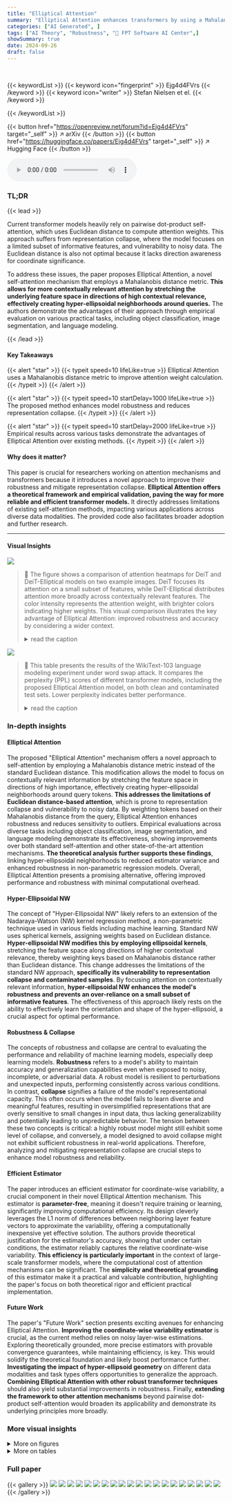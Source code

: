 ```yaml
---
title: "Elliptical Attention"
summary: "Elliptical Attention enhances transformers by using a Mahalanobis distance metric, stretching the feature space to focus on contextually relevant information, thus improving robustness and reducing re..."
categories: ["AI Generated", ]
tags: ["AI Theory", "Robustness", "🏢 FPT Software AI Center",]
showSummary: true
date: 2024-09-26
draft: false
---
```


<br>

{{< keywordList >}}
{{< keyword icon="fingerprint" >}} Ejg4d4FVrs {{< /keyword >}}
{{< keyword icon="writer" >}} Stefan Nielsen et el. {{< /keyword >}}
 
{{< /keywordList >}}

{{< button href="https://openreview.net/forum?id=Ejg4d4FVrs" target="_self" >}}
↗ arXiv
{{< /button >}}
{{< button href="https://huggingface.co/papers/Ejg4d4FVrs" target="_self" >}}
↗ Hugging Face
{{< /button >}}



<audio controls>
    <source src="https://ai-paper-reviewer.com/Ejg4d4FVrs/podcast.wav" type="audio/wav">
    Your browser does not support the audio element.
</audio>


### TL;DR


{{< lead >}}

Current transformer models heavily rely on pairwise dot-product self-attention, which uses Euclidean distance to compute attention weights.  This approach suffers from representation collapse, where the model focuses on a limited subset of informative features, and vulnerability to noisy data.  The Euclidean distance is also not optimal because it lacks direction awareness for coordinate significance.

To address these issues, the paper proposes Elliptical Attention, a novel self-attention mechanism that employs a Mahalanobis distance metric. **This allows for more contextually relevant attention by stretching the underlying feature space in directions of high contextual relevance, effectively creating hyper-ellipsoidal neighborhoods around queries.** The authors demonstrate the advantages of their approach through empirical evaluation on various practical tasks, including object classification, image segmentation, and language modeling.

{{< /lead >}}


#### Key Takeaways

{{< alert "star" >}}
{{< typeit speed=10 lifeLike=true >}} Elliptical Attention uses a Mahalanobis distance metric to improve attention weight calculation. {{< /typeit >}}
{{< /alert >}}

{{< alert "star" >}}
{{< typeit speed=10 startDelay=1000 lifeLike=true >}} The proposed method enhances model robustness and reduces representation collapse. {{< /typeit >}}
{{< /alert >}}

{{< alert "star" >}}
{{< typeit speed=10 startDelay=2000 lifeLike=true >}} Empirical results across various tasks demonstrate the advantages of Elliptical Attention over existing methods. {{< /typeit >}}
{{< /alert >}}

#### Why does it matter?
This paper is crucial for researchers working on attention mechanisms and transformers because it introduces a novel approach to improve their robustness and mitigate representation collapse.  **Elliptical Attention offers a theoretical framework and empirical validation, paving the way for more reliable and efficient transformer models.** It directly addresses limitations of existing self-attention methods, impacting various applications across diverse data modalities. The provided code also facilitates broader adoption and further research.

------
#### Visual Insights



![](https://ai-paper-reviewer.com/Ejg4d4FVrs/figures_1_1.jpg)

> 🔼 The figure shows a comparison of attention heatmaps for DeiT and DeiT-Elliptical models on two example images.  DeiT focuses its attention on a small subset of features, while DeiT-Elliptical distributes attention more broadly across contextually relevant features.  The color intensity represents the attention weight, with brighter colors indicating higher weights. This visual comparison illustrates the key advantage of Elliptical Attention: improved robustness and accuracy by considering a wider context.
> <details>
> <summary>read the caption</summary>
> Figure 1: Comparison of Attention Heatmaps. Elliptical pays attention to more relevant information. DeiT focuses on just a subset of informative features while Elliptical considers a wider set of contextually relevant information, helping to produce more accurate and robust predictions. Attention scores are min-max scaled for visualization purposes.
> </details>





![](https://ai-paper-reviewer.com/Ejg4d4FVrs/tables_7_1.jpg)

> 🔼 This table presents the results of the WikiText-103 language modeling experiment under word swap attack.  It compares the perplexity (PPL) scores of different transformer models, including the proposed Elliptical Attention model, on both clean and contaminated test sets. Lower perplexity indicates better performance.
> <details>
> <summary>read the caption</summary>
> Table 1: Perplexity (PPL) on WikiText-103 under Word Swap contamination. Elliptical achieves top PPL in clean data and second best in contaminated. Best result in bold and second best underlined.
> </details>





### In-depth insights


#### Elliptical Attention
The proposed "Elliptical Attention" mechanism offers a novel approach to self-attention by employing a Mahalanobis distance metric instead of the standard Euclidean distance. This modification allows the model to focus on contextually relevant information by stretching the feature space in directions of high importance, effectively creating hyper-ellipsoidal neighborhoods around query tokens.  **This addresses the limitations of Euclidean distance-based attention**, which is prone to representation collapse and vulnerability to noisy data. By weighting tokens based on their Mahalanobis distance from the query, Elliptical Attention enhances robustness and reduces sensitivity to outliers.  Empirical evaluations across diverse tasks including object classification, image segmentation, and language modeling demonstrate its effectiveness, showing improvements over both standard self-attention and other state-of-the-art attention mechanisms.  **The theoretical analysis further supports these findings**, linking hyper-ellipsoidal neighborhoods to reduced estimator variance and enhanced robustness in non-parametric regression models.  Overall, Elliptical Attention presents a promising alternative, offering improved performance and robustness with minimal computational overhead.

#### Hyper-Ellipsoidal NW
The concept of "Hyper-Ellipsoidal NW" likely refers to an extension of the Nadaraya-Watson (NW) kernel regression method, a non-parametric technique used in various fields including machine learning.  Standard NW uses spherical kernels, assigning weights based on Euclidean distance.  **Hyper-ellipsoidal NW modifies this by employing ellipsoidal kernels**, stretching the feature space along directions of higher contextual relevance, thereby weighting keys based on Mahalanobis distance rather than Euclidean distance. This change addresses the limitations of the standard NW approach, **specifically its vulnerability to representation collapse and contaminated samples**. By focusing attention on contextually relevant information, **hyper-ellipsoidal NW enhances the model's robustness and prevents an over-reliance on a small subset of informative features**. The effectiveness of this approach likely rests on the ability to effectively learn the orientation and shape of the hyper-ellipsoid, a crucial aspect for optimal performance.

#### Robustness & Collapse
The concepts of robustness and collapse are central to evaluating the performance and reliability of machine learning models, especially deep learning models.  **Robustness** refers to a model's ability to maintain accuracy and generalization capabilities even when exposed to noisy, incomplete, or adversarial data. A robust model is resilient to perturbations and unexpected inputs, performing consistently across various conditions. In contrast, **collapse** signifies a failure of the model's representational capacity.  This often occurs when the model fails to learn diverse and meaningful features, resulting in oversimplified representations that are overly sensitive to small changes in input data, thus lacking generalizability and potentially leading to unpredictable behavior. The tension between these two concepts is critical: a highly robust model might still exhibit some level of collapse, and conversely, a model designed to avoid collapse might not exhibit sufficient robustness in real-world applications. Therefore, analyzing and mitigating representation collapse are crucial steps to enhance model robustness and reliability.

#### Efficient Estimator
The paper introduces an efficient estimator for coordinate-wise variability, a crucial component in their novel Elliptical Attention mechanism.  This estimator is **parameter-free**, meaning it doesn't require training or learning, significantly improving computational efficiency.  Its design cleverly leverages the L1 norm of differences between neighboring layer feature vectors to approximate the variability, offering a computationally inexpensive yet effective solution. The authors provide theoretical justification for the estimator's accuracy, showing that under certain conditions, the estimator reliably captures the relative coordinate-wise variability.  **This efficiency is particularly important** in the context of large-scale transformer models, where the computational cost of attention mechanisms can be significant.  The **simplicity and theoretical grounding** of this estimator make it a practical and valuable contribution, highlighting the paper's focus on both theoretical rigor and efficient practical implementation.

#### Future Work
The paper's "Future Work" section presents exciting avenues for enhancing Elliptical Attention.  **Improving the coordinate-wise variability estimator** is crucial, as the current method relies on noisy layer-wise estimations.  Exploring theoretically grounded, more precise estimators with provable convergence guarantees, while maintaining efficiency, is key. This would solidify the theoretical foundation and likely boost performance further. **Investigating the impact of hyper-ellipsoid geometry** on different data modalities and task types offers opportunities to generalize the approach.  **Combining Elliptical Attention with other robust transformer techniques** should also yield substantial improvements in robustness.  Finally, **extending the framework to other attention mechanisms** beyond pairwise dot-product self-attention would broaden its applicability and demonstrate its underlying principles more broadly.


### More visual insights

<details>
<summary>More on figures
</summary>


![](https://ai-paper-reviewer.com/Ejg4d4FVrs/figures_2_1.jpg)

> 🔼 This figure illustrates the concept of hyper-ellipsoidal neighborhoods in the context of non-parametric regression, a perspective used to explain the self-attention mechanism.  The left panel shows a 2D function that doesn't vary along the x2-axis. A circular neighborhood (representing standard self-attention) around a query point only includes keys close in Euclidean distance, regardless of direction, missing potentially relevant keys. The right panel demonstrates that stretching the neighborhood into an ellipse along the x2-axis (the direction of low variability) incorporates additional relevant keys into the neighborhood, improving the accuracy of the regression estimate.
> <details>
> <summary>read the caption</summary>
> Figure 2: Left: The function does not vary in the x2 axis so we stretch the neighborhood in that direction. Right: The stretched ellipsoidal neighborhood includes 4 more keys.
> </details>



![](https://ai-paper-reviewer.com/Ejg4d4FVrs/figures_3_1.jpg)

> 🔼 This figure shows a comparison of token cosine similarity over layers for baseline and elliptical attention on the WikiText-103 dataset. The baseline shows increasing similarity, indicating representation collapse, while elliptical attention maintains more diverse representations across layers.
> <details>
> <summary>read the caption</summary>
> Figure 3: Representation Collapse on WikiText-103. Elliptical Attention learns more diverse representations.
> </details>



![](https://ai-paper-reviewer.com/Ejg4d4FVrs/figures_9_1.jpg)

> 🔼 This figure compares the efficiency of different models (DeiT, Elliptical, RVT, RKDE, MoM) across various sizes (Tiny, Small, Base) in terms of average computation speed and maximum GPU memory usage.  It demonstrates that Elliptical Attention achieves high robustness while being the most efficient model among those compared.
> <details>
> <summary>read the caption</summary>
> Figure 4: ImageNet Efficiency: Comparison of throughput and max memory allocated for DeiT, Elliptical, RVT, RKDE, MoM on Tiny, Small, and Base sizes. Elliptical is the most efficient robust model.
> </details>



![](https://ai-paper-reviewer.com/Ejg4d4FVrs/figures_23_1.jpg)

> 🔼 The left plot shows the evolution of mean values of key perturbations over successive layers during the training process on ImageNet dataset. The right plot shows the mean key perturbation at different layers after 300 training epochs. Both plots show that as the number of layers increases, the mean key perturbation values stabilize around a constant value, indicating the model's robustness.
> <details>
> <summary>read the caption</summary>
> Figure 5: Left: Evolution of mean values of key perturbations over successive layers. Right: Mean key perturbations at different layers after 300 epochs. The figures show that as the number of layers increases, mean key perturbations over layers stabilize around a constant value.
> </details>



![](https://ai-paper-reviewer.com/Ejg4d4FVrs/figures_28_1.jpg)

> 🔼 This figure compares the token cosine similarity over layers for both the baseline transformer and the proposed Elliptical Attention model across three different tasks: ADE20K image segmentation, WikiText-103 language modeling, and ImageNet image recognition.  It visually demonstrates that Elliptical Attention effectively reduces representation collapse by decreasing the similarity of token representations as the number of layers increases, thereby enhancing the model's ability to learn diverse and informative features across various data modalities.  Lower cosine similarity indicates more diverse feature representations.
> <details>
> <summary>read the caption</summary>
> Figure 6: Additional Representation Collapse Results on ADE20K, WikiText-103 and ImageNet. Elliptical reduces token similarity over layers across a range of modalities
> </details>



![](https://ai-paper-reviewer.com/Ejg4d4FVrs/figures_28_2.jpg)

> 🔼 The figure compares the attention heatmaps of two models, DeiT and DeiT-Elliptical, on an image classification task.  DeiT, a standard transformer-based model, focuses its attention on a small subset of features.  DeiT-Elliptical, employing the proposed Elliptical Attention, distributes its attention more broadly across contextually relevant features. This broader attention results in more accurate and robust predictions by the DeiT-Elliptical model.
> <details>
> <summary>read the caption</summary>
> Figure 1: Comparison of Attention Heatmaps. Elliptical pays attention to more relevant information. DeiT focuses on just a subset of informative features while Elliptical considers a wider set of contextually relevant information, helping to produce more accurate and robust predictions. Attention scores are min-max scaled for visualization purposes.
> </details>



</details>




<details>
<summary>More on tables
</summary>


![](https://ai-paper-reviewer.com/Ejg4d4FVrs/tables_7_2.jpg)
> 🔼 This table presents the top-1 and top-5 test accuracy results on the ImageNet dataset under three different adversarial attacks (PGD, FGSM, and SPSA) with a perturbation budget of 1/255.  It compares the performance of the Elliptical Attention method against several other state-of-the-art methods (DeiT, Distill, FourierFormer, RVT, DeiT-KDE, DeiT-MoM). The best accuracy for each attack and metric is highlighted in bold, and the second-best is underlined.  The results demonstrate the robustness of the Elliptical Attention method in handling adversarial attacks.
> <details>
> <summary>read the caption</summary>
> Table 2: Top-1 and Top-5 Test accuracy on ImageNet under adversarial attacks PGD, FGSM, and SPSA with perturbation budget 1/255. Best result shown in bold and second best shown underlined.
> </details>

![](https://ai-paper-reviewer.com/Ejg4d4FVrs/tables_8_1.jpg)
> 🔼 This table presents the test accuracy results of different transformer models on five long-range tasks: ListOps, Text, Retrieval, Image, and Pathfinder.  The sequence lengths for these tasks vary.  The models compared are the standard Transformer, Linformer, Reformer, Performer, Longformer, and the proposed Elliptical Attention model. The best and second-best performing models for each task are highlighted in bold and underlined, respectively. The final row shows the average accuracy across all five tasks.  This provides a comparison of the model's performance on a variety of long-range sequence tasks, showcasing Elliptical Attention's competitive performance in terms of accuracy.
> <details>
> <summary>read the caption</summary>
> Table 3: Test accuracy on long range tasks: ListOps, Text, Retrieval, Image, and Pathfinder. Best result in bold and second best underlined.
> </details>

![](https://ai-paper-reviewer.com/Ejg4d4FVrs/tables_8_2.jpg)
> 🔼 This table presents the results of an ImageNet classification experiment under various adversarial attacks (PGD, FGSM, and SPSA).  It compares the top-1 and top-5 accuracies of different models, including the proposed Elliptical Attention model, against standard DeiT and robust vision transformer models. The best and second-best accuracies are highlighted.
> <details>
> <summary>read the caption</summary>
> Table 4: Top-1 and Top-5 Test accuracy on ImageNet under adversarial attacks PGD, FGSM, and SPSA with perturbation budget 1/255. Best result shown in bold and second best shown underlined.
> </details>

![](https://ai-paper-reviewer.com/Ejg4d4FVrs/tables_8_3.jpg)
> 🔼 This table shows the results of the WikiText-103 language modeling experiment under Word Swap attack.  The performance is measured by perplexity (PPL), a lower score indicating better performance.  The table compares the performance of the proposed Elliptical Attention method against several baseline transformer models, both in a clean setting and under the Word Swap data contamination.  Elliptical achieves the best perplexity on clean data and is second best on contaminated data, indicating robustness.
> <details>
> <summary>read the caption</summary>
> Table 1: Perplexity (PPL) on WikiText-103 under Word Swap contamination. Elliptical achieves top PPL in clean data and second best in contaminated. Best result in bold and second best underlined.
> </details>

![](https://ai-paper-reviewer.com/Ejg4d4FVrs/tables_8_4.jpg)
> 🔼 This table presents the test perplexity results for the GLaM language model with and without the proposed Elliptical Attention mechanism.  Two different sizes of the GLaM model are evaluated: small and medium. Lower perplexity indicates better performance.
> <details>
> <summary>read the caption</summary>
> Table 15: Test Perplexity of Elliptical GLaM on WikiText-103 Modeling
> </details>

![](https://ai-paper-reviewer.com/Ejg4d4FVrs/tables_9_1.jpg)
> 🔼 This table presents the results of image segmentation on the ADE20K dataset.  It compares the performance of the DeiT model and the Elliptical Attention model, reporting Pixel Accuracy, Average Accuracy, and Average Intersection over Union (IoU).  The Elliptical model shows improvements across all three metrics, demonstrating enhanced performance in image segmentation tasks.
> <details>
> <summary>read the caption</summary>
> Table 7: Image Segmentation Results
> </details>

![](https://ai-paper-reviewer.com/Ejg4d4FVrs/tables_9_2.jpg)
> 🔼 This table compares the perplexity (PPL) scores achieved by different language models on the WikiText-103 benchmark under both clean and Word Swap contaminated conditions.  The results show that the Elliptical model achieves the lowest PPL score in the clean setting and the second lowest score under contamination.
> <details>
> <summary>read the caption</summary>
> Table 1: Perplexity (PPL) on WikiText-103 under Word Swap contamination. Elliptical achieves top PPL in clean data and second best in contaminated. Best result in bold and second best underlined.
> </details>

![](https://ai-paper-reviewer.com/Ejg4d4FVrs/tables_27_1.jpg)
> 🔼 This table compares the performance of DeiT and DeiT-Elliptical on ImageNet robustness benchmarks (ImageNet-R, ImageNet-A, ImageNet-C, and ImageNet-C (Extra)).  It shows top-1 accuracy for ImageNet-R and ImageNet-A, and mean corruption error (mCE) for ImageNet-C and ImageNet-C (Extra). The results indicate how well each model performs under different types of image corruption and adversarial attacks.  The mCE values show lower is better.
> <details>
> <summary>read the caption</summary>
> Table 9: Evaluation of the performance of our model and DeiT across multiple robustness benchmarks, using appropriate evaluation metrics for each.
> </details>

![](https://ai-paper-reviewer.com/Ejg4d4FVrs/tables_28_1.jpg)
> 🔼 This table shows the impact of increasing the number of attention heads while keeping the total number of parameters constant in the DeiT and Elliptical models.  It demonstrates that Elliptical Attention consistently achieves higher top-1 and top-5 accuracy compared to the baseline DeiT model across different head configurations.
> <details>
> <summary>read the caption</summary>
> Table 10: Additional Results on Imagenet Increasing Heads But Maintaining Overall Embedding Dimension
> </details>

![](https://ai-paper-reviewer.com/Ejg4d4FVrs/tables_29_1.jpg)
> 🔼 This table compares the computation speed, maximum memory usage, FLOPs per sample, and number of parameters for DeiT and DeiT-Elliptical models at three different scales: Tiny, Small, and Base.  It shows the percentage change in each metric between the two models at each scale. The results indicate that Elliptical Attention offers efficiency improvements with only a slight increase in memory usage.
> <details>
> <summary>read the caption</summary>
> Table 11: Side-by-side Efficiency comparison of DeiT and DeiT-Elliptical
> </details>

![](https://ai-paper-reviewer.com/Ejg4d4FVrs/tables_29_2.jpg)
> 🔼 This table compares the computational efficiency (compute speed in iterations per second), memory usage (max memory in kilobytes), floating point operations per sample, and the number of parameters (in millions) for different models.  The models compared include DeiT-MoM, DeiT-RKDE, DeiT-SPKDE, DeiT-RVT, and DeiT-Elliptical (the proposed model). It highlights that DeiT-Elliptical achieves good performance with reasonable efficiency and memory usage.
> <details>
> <summary>read the caption</summary>
> Table 12: Efficiency Comparison between Elliptical and baseline robust models
> </details>

![](https://ai-paper-reviewer.com/Ejg4d4FVrs/tables_30_1.jpg)
> 🔼 This table compares the performance of standard Switch Transformers and Switch Transformers with Elliptical Attention on two different sizes of models (medium and large) after pretraining on WikiText-103 and fine-tuning on Stanford Sentiment Treebank 2 (SST-2).  It shows the test perplexity (PPL) and finetune test accuracy. Elliptical Attention consistently improves both metrics over the baseline Switch Transformers for both model sizes.
> <details>
> <summary>read the caption</summary>
> Table 13: Elliptical Switch Transformers Pretrained on WikiText-103 and Finetuned on Stanford Sentiment Treebank 2 (SST-2)
> </details>

![](https://ai-paper-reviewer.com/Ejg4d4FVrs/tables_30_2.jpg)
> 🔼 This table presents the results of experiments using Switch Transformers, comparing the standard Switch Transformer with the proposed Elliptical Switch Transformer.  The models were pretrained on the EnWik8 dataset and then finetuned on the Stanford Sentiment Treebank 2 (SST-2) dataset. The table shows the test bits-per-character (BPC) and the finetune test accuracy for both models.  The results demonstrate the improved performance of the Elliptical Switch Transformer compared to the standard Switch Transformer after finetuning.
> <details>
> <summary>read the caption</summary>
> Table 14: Elliptical Switch Transformers Pretrained on EnWik8 and Finetuned on Stanford Sentiment Treebank 2 (SST-2)
> </details>

![](https://ai-paper-reviewer.com/Ejg4d4FVrs/tables_31_1.jpg)
> 🔼 This table presents the results of the WikiText-103 language modeling experiments using the GLAM (Generalist Language Model) architecture. It compares the performance of the standard GLAM model with the Elliptical Attention-enhanced GLAM model (GLAM-Elliptical) across two different sizes: small and medium.  The results are expressed in terms of Test Perplexity (PPL), a lower score indicating better performance.  The table shows the improvements achieved by incorporating Elliptical Attention into the GLAM model for both sizes.
> <details>
> <summary>read the caption</summary>
> Table 15: Test Perplexity of Elliptical GLaM on WikiText-103 Modeling
> </details>

![](https://ai-paper-reviewer.com/Ejg4d4FVrs/tables_31_2.jpg)
> 🔼 This table shows the top-1 and top-5 accuracy of DeiT and DeiT with Elliptical Attention on ImageNet under three different adversarial attacks (PGD, FGSM, and SPSA) with a perturbation budget of 1/255.  The results are presented for both clean data and data subjected to adversarial attacks.  The best and second-best results in each attack category are highlighted in bold and underlined, respectively, to demonstrate the performance improvement achieved by incorporating Elliptical Attention.
> <details>
> <summary>read the caption</summary>
> Table 2: Top-1 and Top-5 Test accuracy on ImageNet under adversarial attacks PGD, FGSM, and SPSA with perturbation budget 1/255. Best result shown in bold and second best shown underlined.
> </details>

![](https://ai-paper-reviewer.com/Ejg4d4FVrs/tables_31_3.jpg)
> 🔼 This table presents the top-1 and top-5 test accuracy results on the ImageNet dataset under three different adversarial attacks (PGD, FGSM, and SPSA) with a perturbation budget of 1/255.  The results are compared across several different models. The best performance for each metric is highlighted in bold, and the second-best is underlined. This demonstrates the models' robustness to adversarial attacks.
> <details>
> <summary>read the caption</summary>
> Table 2: Top-1 and Top-5 Test accuracy on ImageNet under adversarial attacks PGD, FGSM, and SPSA with perturbation budget 1/255. Best result shown in bold and second best shown underlined.
> </details>

![](https://ai-paper-reviewer.com/Ejg4d4FVrs/tables_31_4.jpg)
> 🔼 This table presents the results of measuring head redundancy for both the baseline transformer and the Elliptical Attention model on two large-scale tasks: WikiText-103 language modeling and ImageNet-1K object classification.  For each task and model, the table shows the number of attention heads, the dimension of each head, and the mean L2 distance between the vectorized attention heads (averaged across layers and batches).  The L2 distance is a measure of head redundancy; higher values indicate greater redundancy.
> <details>
> <summary>read the caption</summary>
> Table 18: Head Redundancy Results
> </details>

![](https://ai-paper-reviewer.com/Ejg4d4FVrs/tables_32_1.jpg)
> 🔼 The table compares the performance of various language models, including the proposed Elliptical Attention model, on the WikiText-103 benchmark under clean and Word Swap contamination conditions.  The perplexity (PPL) score, a measure of how well a model predicts a sequence of words, is shown for each model under both clean and contaminated scenarios. Elliptical achieves the best PPL on clean data and is second-best on contaminated data, demonstrating its robustness.
> <details>
> <summary>read the caption</summary>
> Table 1: Perplexity (PPL) on WikiText-103 under Word Swap contamination. Elliptical achieves top PPL in clean data and second best in contaminated. Best result in bold and second best underlined.
> </details>

![](https://ai-paper-reviewer.com/Ejg4d4FVrs/tables_33_1.jpg)
> 🔼 This table presents a comparison of the performance of the proposed Elliptical Attention model and the DeiT model across various ImageNet robustness benchmarks.  It shows the Top-1 accuracy for ImageNet-R (real-world adversarial examples) and ImageNet-A (artistic renditions), and the mean Corruption Error (mCE) for ImageNet-C (algorithmically generated corruptions) and ImageNet-C (Extra).  The results highlight the relative performance of each model under different types of image perturbations.
> <details>
> <summary>read the caption</summary>
> Table 9: Evaluation of the performance of our model and DeiT across multiple robustness benchmarks, using appropriate evaluation metrics for each.
> </details>

![](https://ai-paper-reviewer.com/Ejg4d4FVrs/tables_33_2.jpg)
> 🔼 This table presents the results of the ImageNet classification experiment under three different adversarial attacks: PGD, FGSM, and SPSA.  The performance of DeiT and DeiT-Elliptical is compared with other baseline models. The 'Top 1' and 'Top 5' columns represent the top-1 and top-5 accuracy, respectively.  A perturbation budget of 1/255 was used for all attacks.  The best results are bolded, and the second best are underlined. The table demonstrates the robustness of DeiT-Elliptical against adversarial attacks.
> <details>
> <summary>read the caption</summary>
> Table 2: Top-1 and Top-5 Test accuracy on ImageNet under adversarial attacks PGD, FGSM, and SPSA with perturbation budget 1/255. Best result shown in bold and second best shown underlined.
> </details>

</details>




### Full paper

{{< gallery >}}
<img src="https://ai-paper-reviewer.com/Ejg4d4FVrs/1.png" class="grid-w50 md:grid-w33 xl:grid-w25" />
<img src="https://ai-paper-reviewer.com/Ejg4d4FVrs/2.png" class="grid-w50 md:grid-w33 xl:grid-w25" />
<img src="https://ai-paper-reviewer.com/Ejg4d4FVrs/3.png" class="grid-w50 md:grid-w33 xl:grid-w25" />
<img src="https://ai-paper-reviewer.com/Ejg4d4FVrs/4.png" class="grid-w50 md:grid-w33 xl:grid-w25" />
<img src="https://ai-paper-reviewer.com/Ejg4d4FVrs/5.png" class="grid-w50 md:grid-w33 xl:grid-w25" />
<img src="https://ai-paper-reviewer.com/Ejg4d4FVrs/6.png" class="grid-w50 md:grid-w33 xl:grid-w25" />
<img src="https://ai-paper-reviewer.com/Ejg4d4FVrs/7.png" class="grid-w50 md:grid-w33 xl:grid-w25" />
<img src="https://ai-paper-reviewer.com/Ejg4d4FVrs/8.png" class="grid-w50 md:grid-w33 xl:grid-w25" />
<img src="https://ai-paper-reviewer.com/Ejg4d4FVrs/9.png" class="grid-w50 md:grid-w33 xl:grid-w25" />
<img src="https://ai-paper-reviewer.com/Ejg4d4FVrs/10.png" class="grid-w50 md:grid-w33 xl:grid-w25" />
<img src="https://ai-paper-reviewer.com/Ejg4d4FVrs/11.png" class="grid-w50 md:grid-w33 xl:grid-w25" />
<img src="https://ai-paper-reviewer.com/Ejg4d4FVrs/12.png" class="grid-w50 md:grid-w33 xl:grid-w25" />
<img src="https://ai-paper-reviewer.com/Ejg4d4FVrs/13.png" class="grid-w50 md:grid-w33 xl:grid-w25" />
<img src="https://ai-paper-reviewer.com/Ejg4d4FVrs/14.png" class="grid-w50 md:grid-w33 xl:grid-w25" />
<img src="https://ai-paper-reviewer.com/Ejg4d4FVrs/15.png" class="grid-w50 md:grid-w33 xl:grid-w25" />
<img src="https://ai-paper-reviewer.com/Ejg4d4FVrs/16.png" class="grid-w50 md:grid-w33 xl:grid-w25" />
<img src="https://ai-paper-reviewer.com/Ejg4d4FVrs/17.png" class="grid-w50 md:grid-w33 xl:grid-w25" />
<img src="https://ai-paper-reviewer.com/Ejg4d4FVrs/18.png" class="grid-w50 md:grid-w33 xl:grid-w25" />
<img src="https://ai-paper-reviewer.com/Ejg4d4FVrs/19.png" class="grid-w50 md:grid-w33 xl:grid-w25" />
<img src="https://ai-paper-reviewer.com/Ejg4d4FVrs/20.png" class="grid-w50 md:grid-w33 xl:grid-w25" />
{{< /gallery >}}